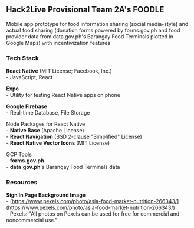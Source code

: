 ## Hack2Live Provisional Team 2A's FOODLE

Mobile app prototype for food information sharing (social media-style) and actual food sharing (donation forms powered by forms.gov.ph and food provider data from data.gov.ph's Barangay Food Terminals plotted in Google Maps) with incentivization features

### Tech Stack
**React Native** (MIT License; Facebook, Inc.)  
    - JavaScript, React  

**Expo**  
    - Utility for testing React Native apps on phone
    
**Google Firebase**  
    - Real-time Database, File Storage
  
Node Packages for React Native  
    - **Native Base** (Apache License)  
    - **React Navigation** (BSD 2-clause "Simplified" License)  
    - **React Native Vector Icons** (MIT License)  
    
GCP Tools  
    - **forms.gov.ph**  
    - **data.gov.ph**'s Barangay Food Terminals data

### Resources

**Sign In Page Background Image**  
	- [https://www.pexels.com/photo/asia-food-market-nutrition-266343/](https://www.pexels.com/photo/asia-food-market-nutrition-266343/)  
	- Pexels: "All photos on Pexels can be used for free for commercial and noncommercial use."
